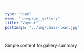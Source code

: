 ```yaml
---

type: "copy"
name: "homepage__gallery"
title: "Voyeur"
postImage: "../img/chair-lean.jpg"

---
```


Simple content for gallery summary